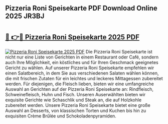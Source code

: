 ## Pizzeria Roni Speisekarte PDF Download Online 2025 JR3BJ

# <h2><a href="http://gccuy11.nevu.top/?p=Pizzeria+Roni+Speisekarte">🔗 👉🔴 Pizzeria Roni Speisekarte 2025 PDF</a></h2>

[![Pizzeria Roni Speisekarte 2025 PDF](https://i.imgur.com/dBaPXMq.png)](http://gccuy11.nevu.top/?p=Pizzeria+Roni+Speisekarte)
Die Pizzeria Roni Speisekarte ist nicht nur eine Liste von Gerichten in einem Restaurant oder Café, sondern auch Ihre Möglichkeit, ein köstliches und für Ihren Geschmack geeignetes Gericht zu wählen. Auf unserer Pizzeria Roni Speisekarte empfehlen wir einen Salatbereich, in dem Sie aus verschiedenen Salaten wählen können, die mit frischen Zutaten für ein leichtes und leckeres Mittagessen zubereitet werden. Für diejenigen, die Fleisch lieben, bieten wir eine umfangreiche Auswahl an Gerichten auf der Pizzeria Roni Speisekarte an: Rindfleisch, Schweinefleisch, Huhn und Fisch. Unseren Auserwählten bieten wir exquisite Gerichte wie Schaschlik und Steak an, die auf Holzkohle zubereitet werden. Unsere Pizzeria Roni Speisekarte bietet eine große Auswahl an Desserts, von klassischen Torten und Kuchen bis hin zu exquisiten Crème Brûlée und Schokoladenpyramiden.
